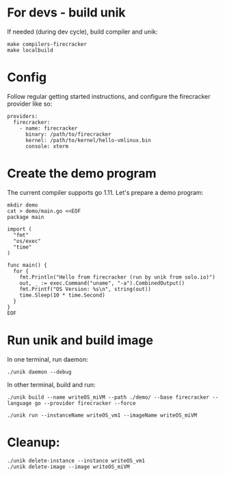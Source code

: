 

# For devs - build unik
If needed (during dev cycle), build compiler and unik:
```
make compilers-firecracker
make localbuild
```

# Config

Follow regular getting started instructions, and configure the firecracker provider like so:

```
providers:
  firecracker:
    - name: firecracker
      binary: /path/to/firecracker
      kernel: /path/to/kernel/hello-vmlinux.bin
      console: xterm
```

# Create the demo program

The current compiler supports go 1.11. Let's prepare a demo program:
```
mkdir demo
cat > demo/main.go <<EOF
package main

import (
  "fmt"
  "os/exec"
  "time"
)

func main() {
  for {
    fmt.Println("Hello from firecracker (run by unik from solo.io)")
    out, _ := exec.Command("uname", "-a").CombinedOutput()
    fmt.Printf("OS Version: %s\n", string(out))
    time.Sleep(10 * time.Second)
  }
}
EOF
```

# Run unik and build image

In one terminal, run daemon:
```
./unik daemon --debug
```

In other terminal, build and run:
```
./unik build --name writeOS_miVM --path ./demo/ --base firecracker --language go --provider firecracker --force

./unik run --instanceName writeOS_vm1 --imageName writeOS_miVM
```


# Cleanup:
```
./unik delete-instance --instance writeOS_vm1
./unik delete-image --image writeOS_miVM
```